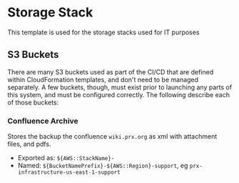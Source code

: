 # Storage Stack

This template is used for the storage stacks used for IT purposes

## S3 Buckets

There are many S3 buckets used as part of the CI/CD that are defined within CloudFormation templates, and don't need to be managed separately. A few buckets, though, must exist prior to launching any parts of this system, and must be configured correctly. The following describe each of those buckets:

### Confluence Archive

Stores the backup the confluence `wiki.prx.org` as xml with attachment files, and pdfs.

- Exported as: `${AWS::StackName}-`
- Named: `${BucketNamePrefix}-${AWS::Region}-support`, eg `prx-infrastructure-us-east-1-support`
